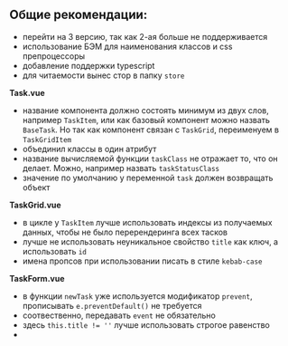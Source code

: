 ## Общие рекомендации:
- перейти на 3 версию, так как 2-ая больше не поддерживается  
- использование БЭМ для наименования классов и css препроцессоры
- добавление поддержки typescript
- для читаемости вынес стор в папку `store`
  

**Task.vue**
- название компонента должно состоять минимум из двух слов, например `TaskItem`, или как базовый компонент можно назвать `BaseTask`. Но так как компонент связан с `TaskGrid`, переименуем в `TaskGridItem`
- объединил классы в один атрибут
- название вычисляемой функции `taskClass` не отражает то, что он делает. Можно, например назвать `taskStatusClass` 
- значение по умолчанию у переменной `task` должен возвращать объект
  

**TaskGrid.vue**
- в цикле у `TaskItem` лучше использовать индексы из получаемых данных, чтобы не было перерендеринга всех тасков
- лучше не использовать неуникальное свойство `title` как ключ, а использовать `id`
- имена пропсов при использовании писать в стиле `kebab-case`

**TaskForm.vue**
- в функции `newTask` уже используется модификатор `prevent`, прописывать `e.preventDefault()` не требуется
- соотвественно, передавать `event` не обязательно
- здесь `this.title != ''` лучше использовать строгое равенство
- 